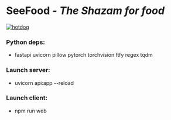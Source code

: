 # SeeFood *- The Shazam for food*

<a href="https://ibb.co/5LRsGfB"><img src="https://i.ibb.co/RcDQYVz/hotdog.jpg" alt="hotdog" border="0"></a>

### Python deps:
 - fastapi uvicorn pillow pytorch torchvision ftfy regex tqdm

### Launch server:
 - uvicorn api:app --reload

### Launch client:
 - npm run web

